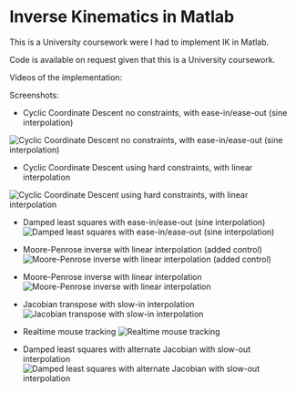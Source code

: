 # Inverse Kinematics in Matlab

This is a University coursework were I had to implement IK in Matlab.

Code is available on request given that this is a University coursework.

Videos of the implementation:

Screenshots:

- Cyclic Coordinate Descent no constraints, with ease-in/ease-out (sine interpolation)

![Cyclic Coordinate Descent no constraints, with ease-in/ease-out (sine interpolation)](https://www.youtube.com/edit?o=U&video_id=9prZmRCSpcA)

- Cyclic Coordinate Descent using hard constraints, with linear interpolation

![Cyclic Coordinate Descent using hard constraints, with linear interpolation](https://www.youtube.com/edit?o=U&video_id=WsIN8bGwiXA)

- Damped least squares with ease-in/ease-out (sine interpolation)
![Damped least squares with ease-in/ease-out (sine interpolation)](https://www.youtube.com/edit?o=U&video_id=EAr3aGUB9yQ)

- Moore-Penrose inverse with linear interpolation (added control)
![Moore-Penrose inverse with linear interpolation (added control)](https://www.youtube.com/edit?o=U&video_id=HqB0dsmd6Ew)

- Moore-Penrose inverse with linear interpolation
![Moore-Penrose inverse with linear interpolation](https://www.youtube.com/edit?o=U&video_id=fVt-XbYEoqQ)

- Jacobian transpose with slow-in interpolation
![Jacobian transpose with slow-in interpolation](https://www.youtube.com/edit?o=U&video_id=SgZEpHUljvQ)

- Realtime mouse tracking
![Realtime mouse tracking](https://www.youtube.com/edit?o=U&video_id=lsZqUw4vqJE)

- Damped least squares with alternate Jacobian with slow-out interpolation
![Damped least squares with alternate Jacobian with slow-out interpolation](https://www.youtube.com/edit?o=U&video_id=PGYvRtaebIw)



